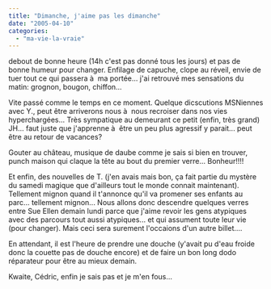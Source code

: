 ```yaml
---
title: "Dimanche, j'aime pas les dimanche"
date: "2005-04-10"
categories: 
  - "ma-vie-la-vraie"
---
```


debout de bonne heure (14h c'est pas donné tous les jours) et pas de bonne humeur pour changer. Enfilage de capuche, clope au réveil, envie de tuer tout ce qui passera à  ma portée... j'ai retrouvé mes sensations du matin: grognon, bougon, chiffon...

Vite passé comme le temps en ce moment. Quelque dicscutions MSNiennes avec Y., peut être arriverons nous à  nous recroiser dans nos vies hyperchargées... Très sympatique au demeurant ce petit (enfin, très grand) JH... faut juste que j'apprenne à  être un peu plus agressif y parait... peut être au retour de vacances?

Gouter au château, musique de daube comme je sais si bien en trouver, punch maison qui claque la tête au bout du premier verre... Bonheur!!!!

Et enfin, des nouvelles de T. (j'en avais mais bon, ça fait partie du mystère du samedi magique que d'ailleurs tout le monde connait maintenant). Tellement mignon quand il t'annonce qu'il va promener ses enfants au parc... tellement mignon... Nous allons donc descendre quelques verres entre Sue Ellen demain lundi parce que j'aime revoir les gens atypiques avec des parcours tout aussi atypiques... et qui assument toute leur vie (pour changer). Mais ceci sera surement l'occaions d'un autre billet....

En attendant, il est l'heure de prendre une douche (y'avait pu d'eau froide donc la couette pas de douche encore) et de faire un bon long dodo réparateur pour être au mieux demain.

Kwaite, Cédric, enfin je sais pas et je m'en fous...
